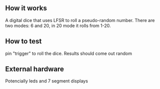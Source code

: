<!---

This file is used to generate your project datasheet. Please fill in the information below and delete any unused
sections.

You can also include images in this folder and reference them in the markdown. Each image must be less than
512 kb in size, and the combined size of all images must be less than 1 MB.
-->

## How it works

A digital dice that uses LFSR to roll a pseudo-random number. There are two modes: 6 and 20, in 20 mode it rolls from 1-20. 

## How to test

pin "trigger" to roll the dice. Results should come out random

## External hardware

Potencially leds and 7 segment displays

